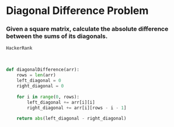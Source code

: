 # Diagonal Difference Problem
### Given a square matrix, calculate the absolute difference between the sums of its diagonals.

`HackerRank`

<br>

```python
def diagonalDifference(arr):
    rows = len(arr)
    left_diagonal = 0
    right_diagonal = 0
    
    for i in range(0, rows):
        left_diagonal += arr[i][i]
        right_diagonal += arr[i][rows - i - 1]
    
    return abs(left_diagonal - right_diagonal)
```